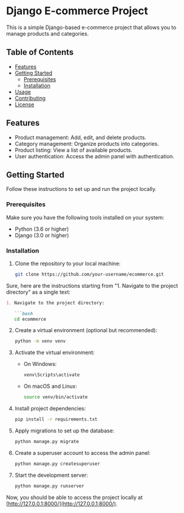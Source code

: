 # Django E-commerce Project

This is a simple Django-based e-commerce project that allows you to manage products and categories.

## Table of Contents

- [Features](#features)
- [Getting Started](#getting-started)
  - [Prerequisites](#prerequisites)
  - [Installation](#installation)
- [Usage](#usage)
- [Contributing](#contributing)
- [License](#license)

## Features

- Product management: Add, edit, and delete products.
- Category management: Organize products into categories.
- Product listing: View a list of available products.
- User authentication: Access the admin panel with authentication.

## Getting Started

Follow these instructions to set up and run the project locally.

### Prerequisites

Make sure you have the following tools installed on your system:

- Python (3.6 or higher)
- Django (3.0 or higher)

### Installation

1. Clone the repository to your local machine:

   ```bash
   git clone https://github.com/your-username/ecommerce.git

Sure, here are the instructions starting from "1. Navigate to the project directory" as a single text:

```markdown
1. Navigate to the project directory:

   ```bash
   cd ecommerce
   ```

2. Create a virtual environment (optional but recommended):

   ```bash
   python -m venv venv
   ```

3. Activate the virtual environment:

   - On Windows:

     ```bash
     venv\Scripts\activate
     ```

   - On macOS and Linux:

     ```bash
     source venv/bin/activate
     ```

4. Install project dependencies:

   ```bash
   pip install -r requirements.txt
   ```

5. Apply migrations to set up the database:

   ```bash
   python manage.py migrate
   ```

6. Create a superuser account to access the admin panel:

   ```bash
   python manage.py createsuperuser
   ```

7. Start the development server:

   ```bash
   python manage.py runserver
   ```

Now, you should be able to access the project locally at [http://127.0.0.1:8000/](http://127.0.0.1:8000/).
```
